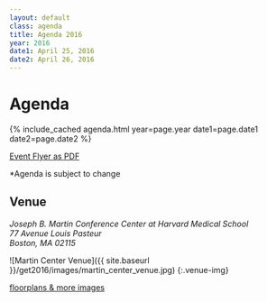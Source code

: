 ```yaml
---
layout: default
class: agenda
title: Agenda 2016
year: 2016
date1: April 25, 2016
date2: April 26, 2016
---
```


# Agenda

{% include_cached agenda.html year=page.year date1=page.date1 date2=page.date2 %}

<p><a href="/assets/files/get2016/About_GETConference_2016.pdf">Event Flyer as PDF</a></p>
<p>*Agenda is subject to change</p>

<div class="venue"><h2>Venue</h2></div>

<address class="venue-address">
  Joseph B. Martin Conference Center at Harvard Medical School <br>
  77 Avenue Louis Pasteur<br>
  Boston, MA 02115 <br>
</address>

![Martin Center Venue]({{ site.baseurl }}/get2016/images/martin_center_venue.jpg)
{:.venue-img}

[floorplans & more images](http://www.theconfcenter.hms.harvard.edu/floor/)
